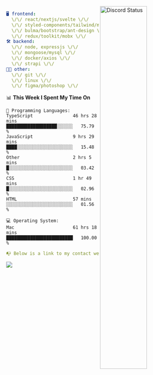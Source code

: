 
<a href="https://discord.com/users/279302975371870218" target="_blank">
    <img width="50%" align="right" alt="Discord Status" src="https://lanyard.cnrad.dev/api/279302975371870218?bg=161B22&borderRadius=5px%205px%200%200&hideTimestamp=true&idleMessage=Just%20chillin%27%20at%20the%20moment&animated=true">
</a>

```yaml
🖥️ frontend: 
  \/\/ react/nextjs/svelte \/\/
  \/\/ styled-components/tailwind/mui/
  \/\/ bulma/bootstrap/ant-design \/\/
  \/\/ redux/toolkit/mobx \/\/
🛠 backend: 
  \/\/ node, expressjs \/\/
  \/\/ mongoose/mysql \/\/
  \/\/ docker/axios \/\/
  \/\/ strapi \/\/
👨‍💻 other: 
  \/\/ git \/\/ 
  \/\/ linux \/\/
  \/\/ figma/photoshop \/\/
```
<!--START_SECTION:waka-->
📊 **This Week I Spent My Time On** 

```text
💬 Programming Languages: 
TypeScript               46 hrs 28 mins      ███████████████████░░░░░░   75.79 % 
JavaScript               9 hrs 29 mins       ████░░░░░░░░░░░░░░░░░░░░░   15.48 % 
Other                    2 hrs 5 mins        █░░░░░░░░░░░░░░░░░░░░░░░░   03.42 % 
CSS                      1 hr 49 mins        █░░░░░░░░░░░░░░░░░░░░░░░░   02.96 % 
HTML                     57 mins             ░░░░░░░░░░░░░░░░░░░░░░░░░   01.56 % 

💻 Operating System: 
Mac                      61 hrs 18 mins      █████████████████████████   100.00 % 
```


<!--END_SECTION:waka-->
```yaml
📭 Below is a link to my contact website 
```
<a href="https://mxns.xyz" target="_black"> <img src="https://img.shields.io/badge/website-161B22?style=for-the-badge&logo=About.me&logoColor=white"></img> <a/>
